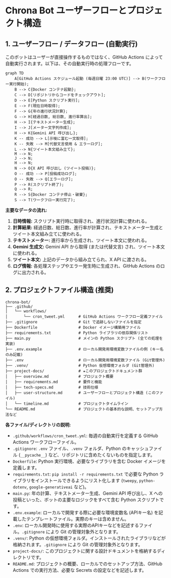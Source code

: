 # Chrona Bot ユーザーフローとプロジェクト構造

## 1. ユーザーフロー / データフロー (自動実行)

このボットはユーザーが直接操作するものではなく、GitHub Actions によって自動実行されます。以下は、その自動実行時の処理フローです。

```mermaid
graph TD
    A[GitHub Actions スケジュール起動 (毎週日曜 23:00 UTC)] --> B(ワークフロー実行開始);
    B --> C{Docker コンテナ起動};
    C --> D[リポジトリからコードをチェックアウト];
    D --> E[Python スクリプト実行];
    E --> F(現在日時取得);
    F --> G{年の進行状況計算};
    G --> H[経過日数, 総日数, 進行率算出];
    H --> I{テキストメーター生成};
    I --> J[メーター文字列作成];
    H --> K{Gemini API 呼び出し};
    K -- 成功 --> L[示唆に富む一文取得];
    K -- 失敗 --> M[代替文言使用 & エラーログ];
    L --> N{ツイート本文組み立て};
    M --> N;
    J --> N;
    H --> N;
    N --> O{X API 呼び出し (ツイート投稿)};
    O -- 成功 --> P[投稿成功ログ];
    O -- 失敗 --> Q[エラーログ];
    P --> R(スクリプト終了);
    Q --> R;
    R --> S{Docker コンテナ停止・破棄};
    S --> T(ワークフロー実行完了);
```

**主要なデータの流れ:**

1.  **日時情報:** スクリプト実行時に取得され、進行状況計算に使われる。
2.  **計算結果:** 経過日数、総日数、進行率が計算され、テキストメーター生成とツイート本文組み立てに使われる。
3.  **テキストメーター:** 進行率から生成され、ツイート本文に使われる。
4.  **Gemini 生成文:** Gemini API から取得 (または代替文言) され、ツイート本文に使われる。
5.  **ツイート本文:** 上記のデータから組み立てられ、X API に渡される。
6.  **ログ情報:** 各処理ステップやエラー発生時に生成され、GitHub Actions のログに出力される。

## 2. プロジェクトファイル構造 (推奨)

```
chrona-bot/
├── .github/
│   └── workflows/
│       └── cron_tweet.yml      # GitHub Actions ワークフロー定義ファイル
├── .gitignore                  # Git で追跡しないファイルを指定
├── Dockerfile                  # Docker イメージ構築用ファイル
├── requirements.txt            # Python ライブラリの依存関係リスト
├── main.py                     # メインの Python スクリプト (全ての処理を実装)
├── .env.example                # ローカル開発用環境変数ファイルの例 (キー名のみ記載)
├── .env                        # ローカル開発用環境変数ファイル (Git管理外)
├── .venv/                      # Python 仮想環境フォルダ (Git管理外)
├── project-docs/               # ★このプロジェクトドキュメント群
│   ├── overview.md             # プロジェクト概要
│   ├── requirements.md         # 要件と機能
│   ├── tech-specs.md           # 技術仕様
│   ├── user-structure.md       # ユーザーフローとプロジェクト構造 (このファイル)
│   └── timeline.md             # プロジェクトタイムライン
└── README.md                   # プロジェクトの基本的な説明、セットアップ方法など
```

**各ファイル/ディレクトリの説明:**

*   `.github/workflows/cron_tweet.yml`: 毎週の自動実行を定義する GitHub Actions ワークフローファイル。
*   `.gitignore`: `.env` ファイル、`.venv` フォルダ、Python のキャッシュファイル (`__pycache__`) など、リポジトリに含めたくないものを指定します。
*   `Dockerfile`: Python 実行環境、必要なライブラリを含む Docker イメージを定義します。
*   `requirements.txt`: `pip install -r requirements.txt` で必要な Python ライブラリをインストールできるようにリスト化します (`tweepy`, `python-dotenv`, `google-generativeai` など)。
*   `main.py`: 年の計算、テキストメーター生成、Gemini API 呼び出し、X への投稿といった、ボットの主要なロジックをすべて含む Python スクリプトです。
*   `.env.example`: ローカルで開発する際に必要な環境変数名 (APIキー名) を記載したテンプレートファイル。実際のキーは含めません。
*   `.env`: ローカル開発時に使用する実際のAPIキーなどを記述するファイル。`.gitignore` により Git の管理対象外となります。
*   `.venv/`: Python の仮想環境フォルダ。インストールされたライブラリなどが格納されます。`.gitignore` により Git の管理対象外となります。
*   `project-docs/`: このプロジェクトに関する設計ドキュメントを格納するディレクトリです。
*   `README.md`: プロジェクトの概要、ローカルでのセットアップ方法、GitHub Actions での実行方法、必要な Secrets の設定などを記述します。 